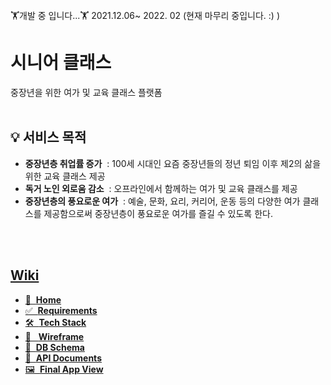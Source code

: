 
<br/>
🏋개발 중 입니다...🏋
2021.12.06~ 2022. 02 (현재 마무리 중입니다. :) )

# 시니어 클래스
중장년을 위한 여가 및 교육 클래스 플랫폼
<br/>
<br/>
## 💡 서비스 목적
- **중장년층 취업률 증가** &nbsp;: 100세 시대인 요즘 중장년들의 정년 퇴임 이후 제2의 삶을 위한 교육 클래스 제공
- **독거 노인 외로움 감소** &nbsp;: 오프라인에서 함께하는 여가 및 교육 클래스를 제공
- **중장년층의 풍요로운 여가** &nbsp;: 예술, 문화, 요리, 커리어, 운동 등의 다양한 여가 클래스를 제공함으로써 중장년층이 풍요로운 여가를 즐길 수 있도록 한다.


<br/>
<br/>    
 <h2><a href='https://github.com/loocia1910/senior-class/wiki' >Wiki</a></h2>
<ul>
  <li>
    <a href='https://github.com/loocia1910/senior-class/wiki#%ED%94%84%EB%A1%9C%EC%A0%9D%ED%8A%B8-%EC%86%8C%EA%B0%9C' >🏡&nbsp; <strong>Home</strong></a>
  </li>
  <li>
    <a href='https://github.com/loocia1910/senior-class/wiki/Requirements#%ED%94%84%EB%A1%9C%EC%A0%9D%ED%8A%B8-%EC%9A%94%EA%B5%AC%EC%82%AC%ED%95%AD' >✅&nbsp; <strong>Requirements</strong></a>
  </li>
  <li>
    <a href='https://github.com/loocia1910/senior-class/wiki/Tech-Stack' >🛠  &nbsp;<strong>Tech Stack</strong></a>
  </li>
  <li>
    <a href='https://github.com/loocia1910/senior-class/wiki/Wireframe#wireframe' >🎨 &nbsp; <strong>Wireframe</strong></a>
  </li>
  <li>
    <a href='https://github.com/loocia1910/senior-class/wiki/DB-Schema#db-schema' >🧱 &nbsp;<strong>DB Schema</strong></a>
  </li>
  <li>
    <a href='https://github.com/loocia1910/senior-class/wiki/API-Documents#api-documents' > 📝 &nbsp;<strong>API Documents</strong></a>
  </li>  
  <li>
    <a href='https://github.com/loocia1910/senior-class/wiki/Final-App-Screen#app-view' > 🖼 &nbsp;<strong>Final App View</strong></a>
  </li>    
</ul>

